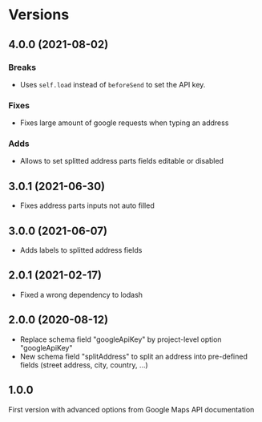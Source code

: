 # Versions

## 4.0.0 (2021-08-02)

### Breaks

- Uses `self.load` instead of `beforeSend` to set the API key.

### Fixes
- Fixes large amount of google requests when typing an address

### Adds

- Allows to set splitted address parts fields editable or disabled

## 3.0.1 (2021-06-30)

- Fixes address parts inputs not auto filled

## 3.0.0 (2021-06-07)

- Adds labels to splitted address fields

## 2.0.1 (2021-02-17)

- Fixed a wrong dependency to lodash

## 2.0.0 (2020-08-12)

- Replace schema field "googleApiKey" by project-level option "googleApiKey"
- New schema field "splitAddress" to split an address into pre-defined fields (street address, city, country, ...)

## 1.0.0

First version with advanced options from Google Maps API documentation
